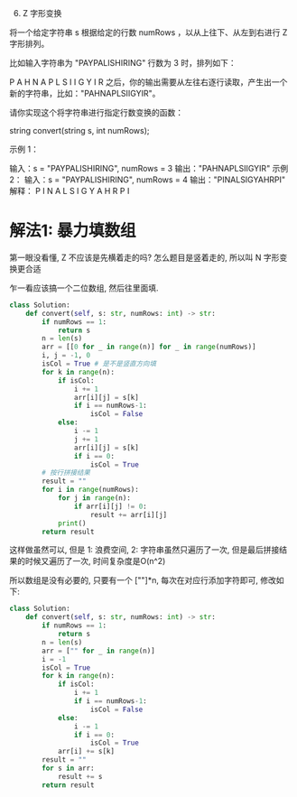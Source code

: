 6. Z 字形变换

将一个给定字符串 s 根据给定的行数 numRows ，以从上往下、从左到右进行 Z 字形排列。

比如输入字符串为 "PAYPALISHIRING" 行数为 3 时，排列如下：

P   A   H   N
A P L S I I G
Y   I   R
之后，你的输出需要从左往右逐行读取，产生出一个新的字符串，比如："PAHNAPLSIIGYIR"。

请你实现这个将字符串进行指定行数变换的函数：

string convert(string s, int numRows);

示例 1：

输入：s = "PAYPALISHIRING", numRows = 3
输出："PAHNAPLSIIGYIR"
示例 2：
输入：s = "PAYPALISHIRING", numRows = 4
输出："PINALSIGYAHRPI"
解释：
P     I    N
A   L S  I G
Y A   H R
P     I

# 解法1: 暴力填数组

第一眼没看懂, Z 不应该是先横着走的吗? 怎么题目是竖着走的, 所以叫 N 字形变换更合适

乍一看应该搞一个二位数组, 然后往里面填. 

```python
class Solution:
    def convert(self, s: str, numRows: int) -> str:
        if numRows == 1:
            return s
        n = len(s)
        arr = [[0 for _ in range(n)] for _ in range(numRows)]
        i, j = -1, 0
        isCol = True # 是不是竖直方向填
        for k in range(n):
            if isCol:
                i += 1
                arr[i][j] = s[k]
                if i == numRows-1:
                    isCol = False
            else:
                i -= 1
                j += 1
                arr[i][j] = s[k]
                if i == 0:
                    isCol = True
        # 按行拼接结果
        result = ""
        for i in range(numRows):
            for j in range(n):
                if arr[i][j] != 0:
                    result += arr[i][j]
            print()
        return result
```

这样做虽然可以, 但是 1: 浪费空间, 2: 字符串虽然只遍历了一次, 但是最后拼接结果的时候又遍历了一次, 时间复杂度是O(n^2)

所以数组是没有必要的, 只要有一个 [""]*n, 每次在对应行添加字符即可, 修改如下:

```python
class Solution:
    def convert(self, s: str, numRows: int) -> str:
        if numRows == 1:
            return s
        n = len(s)
        arr = ["" for _ in range(n)]
        i = -1
        isCol = True
        for k in range(n):
            if isCol:
                i += 1
                if i == numRows-1:
                    isCol = False
            else:
                i -= 1
                if i == 0:
                    isCol = True
            arr[i] += s[k]
        result = ""
        for s in arr:
            result += s
        return result
```
